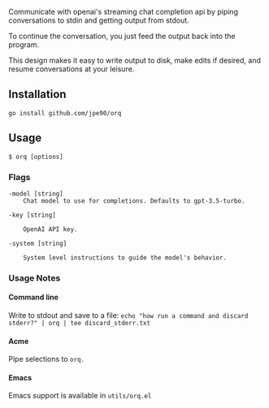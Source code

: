 Communicate with openai's streaming chat completion api by piping conversations to stdin and getting output from stdout.

To continue the conversation, you just feed the output back into the program.

This design makes it easy to write output to disk, make edits if desired, and resume conversations at your leisure.

## Installation
`go install github.com/jpe90/orq`

## Usage

```
$ orq [options]
```

### Flags

```
-model [string]
	Chat model to use for completions. Defaults to gpt-3.5-turbo.

-key [string]

	OpenAI API key.

-system [string]

	System level instructions to guide the model's behavior.
```

### Usage Notes

#### Command line
Write to stdout and save to a file: `echo "how run a command and discard stderr?" | orq | tee discard_stderr.txt`

#### Acme
Pipe selections to `orq.`

#### Emacs
Emacs support is available in `utils/orq.el`

